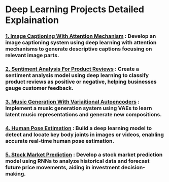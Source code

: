 # Deep Learning Projects Detailed Explaination

### [1. Image Captioning With Attention Mechanism](https://github.com/Mohit888-R/deepLearning-projects/blob/main/project1-image-captioning-with-attention-mechanism/REAME.md) : Develop an image captioning system using deep learning with attention mechanisms to generate descriptive captions focusing on relevant image parts.
### [2. Sentiment Analysis For Product Reviews](https://github.com/Mohit888-R/deepLearning-projects/blob/main/project2-sentiment-analysis-for-product-reviews/README.md) : Create a sentiment analysis model using deep learning to classify product reviews as positive or negative, helping businesses gauge customer feedback.
### [3. Music Generation With Variaitional Autoencoders](https://github.com/Mohit888-R/deepLearning-projects/blob/main/project3-Music-Generation-with-variaitional-autoencoders/README.md) : Implement a music generation system using VAEs to learn latent music representations and generate new compositions.
### [4. Human Pose Estimation](https://github.com/Mohit888-R/deepLearning-projects/blob/main/project4-human-pose-estimation/README.md) : Build a deep learning model to detect and locate key body joints in images or videos, enabling accurate real-time human pose estimation.
### [5. Stock Market Prediction](https://github.com/Mohit888-R/deepLearning-projects/blob/main/project5-Stock-market-prediction/README.md) : Develop a stock market prediction model using RNNs to analyze historical data and forecast future price movements, aiding in investment decision-making.
